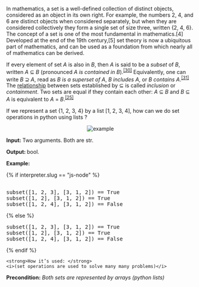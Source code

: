 <!-- Describe task in general -->
In mathematics, a set is a well-defined collection of distinct objects, considered as an object in its own right. For example, the numbers 2, 4, and 6 are distinct objects when considered separately, but when they are considered collectively they form a single set of size three, written {2, 4, 6}. The concept of a set is one of the most fundamental in mathematics.[4] Developed at the end of the 19th century,[5] set theory is now a ubiquitous part of mathematics, and can be used as a foundation from which nearly all of mathematics can be derived.
<p>
    <p>If every element of set <i>A</i> is also in <i>B</i>, then <i>A</i> is said to be a <i>subset</i> of <i>B</i>, written <i>A</i> ⊆ <i>B</i> (pronounced <i>A is contained in B</i>).<sup id="cite_ref-Hausdorff2005_30-0" class="reference"><a href="#cite_note-Hausdorff2005-30">[30]</a></sup> Equivalently, one can write <i>B</i> ⊇ <i>A</i>, read as <i>B is a superset of A</i>, <i>B includes A</i>, or <i>B contains A</i>.<sup id="cite_ref-Comninos2010_31-0" class="reference"><a href="#cite_note-Comninos2010-31">[31]</a></sup> The <a href="/wiki/Relation_(mathematics)" class="mw-redirect" title="Relation (mathematics)">relationship</a> between sets established by ⊆ is called <i>inclusion</i> or <i>containment</i>. Two sets are equal if they contain each other: <i>A</i> ⊆ <i>B</i> and <i>B</i> ⊆ <i>A</i> is equivalent to <i>A</i> = <i>B</i>.<sup id="cite_ref-Lucas1990_25-2" class="reference"><a href="#cite_note-Lucas1990-25">[25]</a></sup>
    </p>

If we represent a set {1, 2, 3, 4} by a list [1, 2, 3, 4], how can we do set operations in python using lists ?
</p>

<p style="text-align: center;">
    <img  title="example" src="{{MEDIA}}subset.png" alt="example" style="max-height: 83px"/>
</p>

<!-- Explain input and output values -->
<p>
    <strong>Input: </strong> Two arguments. Both are str.
</p>

<p>
    <strong>Output: </strong> bool. 
</p>


<!-- Give some usage examples -->
<div class="for_info_only">
    <p>
        <strong>Example:</strong>
    </p>

{% if interpreter.slug == "js-node" %}
<pre class="brush: javascript">

subset([1, 2, 3], [3, 1, 2]) == True
subset([1, 2], [3, 1, 2]) == True
subset([1, 2, 4], [3, 1, 2]) == False
</pre>
{% else %}
<pre class="brush: python">
subset([1, 2, 3], [3, 1, 2]) == True
subset([1, 2], [3, 1, 2]) == True
subset([1, 2, 4], [3, 1, 2]) == False
</pre>
{% endif %}
</div>


<!-- Here you can explain how it can be used in development -->
<!-- The section is optional -->
<p class="for_info_only">

    <strong>How it’s used: </strong>
    <i>(set operations are used to solve many many problems)</i>
</p>

<!-- Here you can explain some constraints for input-->
<!-- The section is optional -->
<p>
    <strong>Precondition:</strong>
    <i>Both sets are represented by arrays (python lists)</i>
</p>
